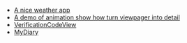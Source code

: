 - [A nice weather app](https://github.com/SilenceDut/KnowWeather)
- [A demo of animation show how turn viewpager into detail](https://github.com/githubwing/ZoomHeader)
- [VerificationCodeView](https://github.com/Freshman111/VerificationCodeView)
- [MyDiary](https://github.com/erttyy8821/MyDiary)
